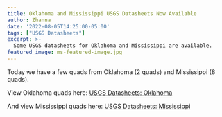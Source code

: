 ```yaml
---
title: Oklahoma and Mississippi USGS Datasheets Now Available
author: Zhanna
date: '2022-08-05T14:25:00-05:00'
tags: ["USGS Datasheets"]
excerpt: >-
  Some USGS datasheets for Oklahoma and Mississippi are available.
featured_image: ms-featured-image.jpg
---
```


Today we have a few quads from Oklahoma (2 quads) and Mississippi (8 quads). 

View Oklahoma quads here: [USGS Datasheets: Oklahoma](/usgs-datasheets/oklahoma/)

And view Mississippi quads here: [USGS Datasheets: Mississippi](/usgs-datasheets/mississippi/)
